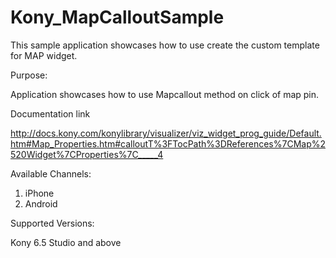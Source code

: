 # Kony_MapCalloutSample
This sample application showcases how to use create the custom template for MAP widget.

Purpose:

Application showcases how to use Mapcallout method on click of map pin.

Documentation link

http://docs.kony.com/konylibrary/visualizer/viz_widget_prog_guide/Default.htm#Map_Properties.htm#calloutT%3FTocPath%3DReferences%7CMap%2520Widget%7CProperties%7C_____4

Available Channels:

1) iPhone                                                                                                                  
2) Android                                                                                                                   

Supported Versions:

Kony 6.5 Studio and above                                     
